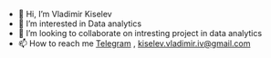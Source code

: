 - 👋 Hi, I’m Vladimir Kiselev 
- 👀 I’m interested in Data analytics 
- 💞️ I’m looking to collaborate on intresting project in data analytics
- 📫 How to reach me [Telegram](https://t.me/KiselevV) , [kiselev.vladimir.iv@gmail.com](mailto:kiselev.vladimir.iv@gmail.com) 


<!---
PatternPerceiver/PatternPerceiver is a ✨ special ✨ repository because its `README.md` (this file) appears on your GitHub profile.
You can click the Preview link to take a look at your changes.
--->
